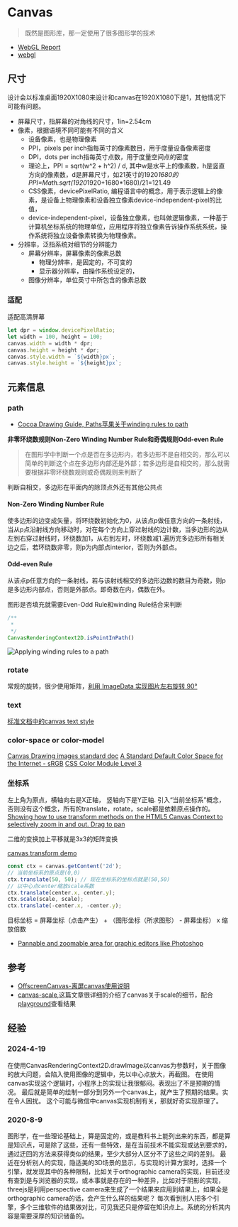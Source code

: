 # Canvas

> 既然是图形库，那一定使用了很多图形学的技术

- [WebGL Report](https://webglreport.com/)
- [webgl](/cg/tools/webgl.md)

## 尺寸

设计会以标准桌面1920X1080来设计和canvas在1920X1080下是1，其他情况下可能有问题。

- 屏幕尺寸，指屏幕的对角线的尺寸，1in=2.54cm
- 像素，根据语境不同可能有不同的含义
    - 设备像素，也是物理像素
    - PPI，pixels per inch指每英寸的像素数目，用于度量设备像素密度
    - DPI，dots per inch指每英寸点数，用于度量空间点的密度
    - 理论上，PPI = sqrt(w^2 + h^2) / d, 其中w是水平上的像素数，h是竖直方向的像素数，d是屏幕尺寸，如21英寸的1920*1680的PPI=Math.sqrt(1920*1920+1680*1680)/21=121.49
    - CSS像素，devicePixelRatio, 编程语言中的概念，用于表示逻辑上的像素，是设备上物理像素和设备独立像素device-independent-pixel的比值，
    - device-independent-pixel，设备独立像素，也叫做逻辑像素，一种基于计算机坐标系统的物理单位，应用程序将独立像素告诉操作系统系统，操作系统将独立设备像素转换为物理像素。
- 分辨率，泛指系统对细节的分辨能力
    - 屏幕分辨率，屏幕像素的像素总数
        - 物理分辨率，是固定的，不可变的
        - 显示器分辨率，由操作系统设定的，
    - 图像分辨率，单位英寸中所包含的像素总数

### 适配
适配高清屏幕
```js
let dpr = window.devicePixelRatio;
let width = 100, height = 100;
canvas.width = width * dpr;
canvas.height = height * dpr;
canvas.style.width = `${width}px`;
canvas.style.height = `${height}px`;
```


## 元素信息

### path

- [Cocoa Drawing Guide, Paths苹果关于winding rules to path](https://developer.apple.com/library/archive/documentation/Cocoa/Conceptual/CocoaDrawingGuide/Paths/Paths.html)

**非零环绕数规则Non-Zero Winding Number Rule和奇偶规则Odd-even Rule**

> 在图形学中判断一个点是否在多边形内，若多边形不是自相交的，那么可以简单的判断这个点在多边形内部还是外部；若多边形是自相交的，那么就需要根据非零环绕数规则或奇偶规则来判断了

判断自相交，多边形在平面内的除顶点外还有其他公共点

#### Non-Zero Winding Number Rule
使多边形的边变成矢量，将环绕数初始化为0，从该点p做任意方向的一条射线，当从p点沿射线方向移动时，对在每个方向上穿过射线的边计数，当多边形的边从左到右穿过射线时，环绕数加1，从右到左时，环绕数减1.遍历完多边形所有相关边之后，若环绕数非零，则p为内部点interior，否则为外部点。

#### Odd-even Rule
从该点p任意方向的一条射线，若与该射线相交的多边形边数的数目为奇数，则p是多边形内部点，否则是外部点。即奇数在内，偶数在外。

图形是否填充就需要Even-Odd Rule和winding Rule结合来判断
```js
/**
 * 
 */
CanvasRenderingContext2D.isPointInPath()
```
![Applying winding rules to a path](https://developer.apple.com/library/archive/documentation/Cocoa/Conceptual/CocoaDrawingGuide/Art/winding_path_crossing_2x.png)

### rotate 

常规的旋转，很少使用矩阵，[利用 ImageData 实现图片左右旋转 90°](https://blog.csdn.net/frgod/article/details/106055830)

### text

[标准文档中的canvas text style](https://html.spec.whatwg.org/multipage/canvas.html#text-styles)

### color-space or color-model

[Canvas Drawing images standard doc](https://html.spec.whatwg.org/multipage/canvas.html#drawing-images)
[A Standard Default Color Space for the Internet - sRGB](https://www.w3.org/Graphics/Color/sRGB.html)
[CSS Color Module Level 3](https://www.w3.org/TR/css-color-3/#rgb-color)

### 坐标系

左上角为原点，横轴向右是X正轴， 竖轴向下是Y正轴. 引入“当前坐标系”概念，否则没有这个概念，所有的translate，rotate，scale都是依赖原点操作的。
[Showing how to use transform methods on the HTML5 Canvas Context to selectively zoom in and out. Drag to pan](http://phrogz.net/tmp/canvas_zoom_to_cursor.html)

二维的变换加上平移就是3x3的矩阵变换

[canvas transform demo](https://playcode.io/1820156)

```js
const ctx = canvas.getContent('2d');
// 当前坐标系的原点是(0,0)
ctx.translate(50, 50); // 现在坐标系的坐标点就是(50,50)
// 以中心点center缩放scale系数
ctx.translate(center.x, center.y);
ctx.scale(scale, scale);
ctx.translate(-center.x, -center.y);
```

目标坐标 = 屏幕坐标（点击产生） + （图形坐标（所求图形） - 屏幕坐标） x 缩放倍数

- [Pannable and zoomable area for graphic editors like Photoshop ](https://github.com/rokobuljan/zoompan)

## 参考

- [OffscreenCanvas-离屏canvas使用说明](https://zhuanlan.zhihu.com/p/100375855)
- [canvas-scale](https://dustinpfister.github.io/2019/03/06/canvas-scale/),这篇文章很详细的介绍了canvas关于scale的细节，配合[playground](https://playcode.io/1833399)查看结果

## 经验


### 2024-4-19
在使用CanvasRenderingContext2D.drawImage以canvas为参数时，关于图像的放大问题，会陷入使用图像的逻辑中，先以中心点放大，再截图。
在使用canvas实现这个逻辑时，小程序上的实现让我很郁闷。表现出了不是预期的情况。
最后就是简单的绘制一部分到另外一个canvas上，就产生了预期的结果。实在令人困扰。
这个可能与微信中canvas实现机制有关，那就好奇实现原理了。

### 2020-8-9
图形学，在一些理论基础上，算是固定的，或是教科书上能列出来的东西，都是算是知识点，可是除了这些，还有一些特效，是在当前技术不能实现或达到要求的，通过迂回的方法来获得类似的结果，至少大部分人区分不了这些之间的差别。
最近在分析别人的实现，隐适美的3D场景的显示，与实现的计算方案时，选择一个引擎，就发现其中的各种限制，比如关于orthographic camera的实现，目前还没有查到是与浏览器的实现，或本事就是存在的一种差异，比如对于阴影的实现，threejs是利用perspective camera来生成了一个结果来应用到结果上，如果全是orthographic camera的话，会产生什么样的结果呢？
每次看到别人把多个引擎，多个三维软件的结果做对比，可见我还只是停留在知识点上。系统的分析其内容是需要深厚的知识储备的。
